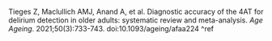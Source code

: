 Tieges Z, Maclullich AMJ, Anand A, et al. Diagnostic accuracy of the 4AT for delirium detection in older adults: systematic review and meta-analysis. _Age Ageing_. 2021;50(3):733-743. doi:10.1093/ageing/afaa224 ^ref